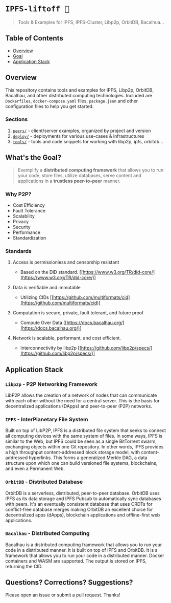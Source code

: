 # `IPFS-liftoff 🚀 `
> Tools &amp; Examples for IPFS, IPFS-Cluster, Libp2p, OrbitDB, Bacalhua...

## Table of Contents
- [Overview](#overview)
- [Goal](#whats-the-goal)
- [Application Stack](#application-stack)

## Overview

This repository contains tools and examples for IPFS, Libp2p, OrbitDB, Bacalhau, and other distributed computing technologies.  Included are `Dockerfiles`, `docker-compose.yaml` files, `package.json` and other configuration files to help you get started.

### Sections

1. [`peers/`](./peers/) - client/server examples, organized by project and version
2. [`deploy/`](./deploy/) - deployments for various use-cases & infrastructures
3. [`tools/`](./tools/) - tools and code snippets for working with libp2p, ipfs, orbitdb...


## What's the Goal?

>  Exemplify a **distributed computing framework** that allows you to run your code, store files, utilize databases, serve content and applications in a **trustless peer-to-peer** manner.

### Why P2P?

- Cost Efficiency
- Fault Tolerance
- Scalability
- Privacy
- Security
- Performance
- Standardization

### Standards

1. Access is permissionless and censorship resistant
    - Based on the DID standard. [[https://www.w3.org/TR/did-core/](https://www.w3.org/TR/did-core/)]

2. Data is verifiable and immutable
    - Utilizing CIDs [[https://github.com/multiformats/cid](https://github.com/multiformats/cid)]

3. Computation is secure, private, fault tolerant, and future proof
    - Compute Over Data [[https://docs.bacalhau.org/](https://docs.bacalhau.org/)]

4. Network is scalable, performant, and cost efficient.
    - Interconnectivity by libp2p [[https://github.com/libp2p/specs/](https://github.com/libp2p/specs/)]


## Application Stack

### `Libp2p` - P2P Networking Framework

LibP2P allows the creation of a network of nodes that can communicate with each other without the need for a central server. This is the basis for decentralized applications (DApps) and peer-to-peer (P2P) networks.

### `IPFS` - InterPlanetary File System

Built on top of LibP2P, IPFS is a distributed file system that seeks to connect all computing devices with the same system of files. In some ways, IPFS is similar to the Web, but IPFS could be seen as a single BitTorrent swarm, exchanging objects within one Git repository. In other words, IPFS provides a high throughput content-addressed block storage model, with content-addressed hyperlinks. This forms a generalized Merkle DAG, a data structure upon which one can build versioned file systems, blockchains, and even a Permanent Web.

### `OrbitDB` - Distributed Database

OrbitDB is a serverless, distributed, peer-to-peer database. OrbitDB uses IPFS as its data storage and IPFS Pubsub to automatically sync databases with peers. It's an eventually consistent database that uses CRDTs for conflict-free database merges making OrbitDB an excellent choice for decentralized apps (dApps), blockchain applications and offline-first web applications.

### `Bacalhau` - Distributed Computing

Bacalhau is a distributed computing framework that allows you to run your code in a distributed manner. It is built on top of IPFS and OrbitDB. It is a framework that allows you to run your code in a distributed manner. Docker containers and WASM are supported. The output is stored on IPFS, returning the CID.


## Questions? Corrections? Suggestions?
Please open an issue or submit a pull request.  Thanks!